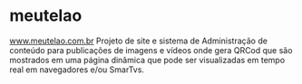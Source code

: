 # meutelao
www.meutelao.com.br
Projeto de site e sistema de Administração de conteúdo para publicações de imagens e vídeos onde gera QRCod que são mostrados em uma página dinâmica que pode ser visualizadas em tempo real  em navegadores e/ou SmarTvs.
